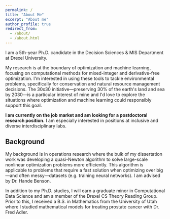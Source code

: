 ```yaml
---
permalink: /
title: "About Me"
excerpt: "About me"
author_profile: true
redirect_from: 
  - /about/
  - /about.html
---
```



I am a 5th-year Ph.D. candidate in the Decision Sciences & MIS Department at Drexel University. 

My research is at the boundary of optimization and machine learning, focusing on computational methods for mixed-integer and derivative-free optimization. I'm interested in using these tools to tackle environmental problems, specifically for conservation and natural resource management decisions. The 30x30 initiative&mdash;preserving 30% of the earth's land and sea by 2030&mdash;is a particular interest of mine and I'd love to explore the situations where optimization and machine learning could responsibly support this goal. 

**I am currently on the job market and am looking for a postdoctoral research position.** I am especially interested in positions at inclusive and diverse interdisciplinary labs. 

## Background 
My background is in operations research where the bulk of my dissertation work was developing a quasi-Newton algorithm to solve large-scale nonlinear optimization problems more efficiently.  This algorithm is applicable to problems that require a fast solution when optimizing over big—and often messy—datasets (e.g. training neural networks). I am advised by Dr. Hande Benson. 

In addition to my Ph.D. studies, I will earn a graduate minor in Computational Data Science and am a member of the Drexel CS Theory Reading Group. Prior to this, I received a B.S. in Mathematics from the University of Utah where I studied mathematical models for treating prostate cancer with Dr. Fred Adler.
